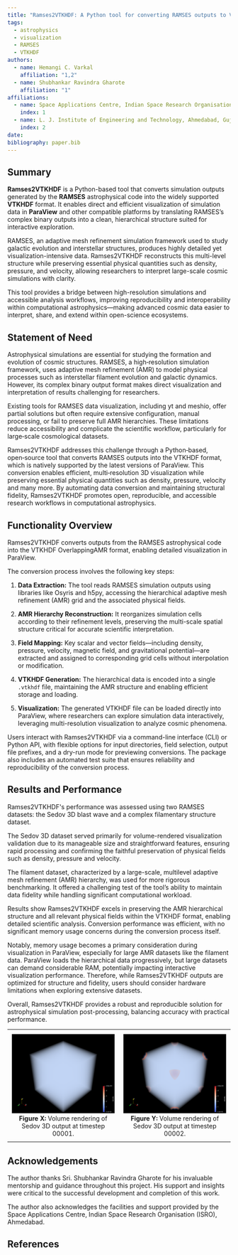 ```yaml
---
title: "Ramses2VTKHDF: A Python tool for converting RAMSES outputs to VTKHDF"
tags:
  - astrophysics
  - visualization
  - RAMSES
  - VTKHDF
authors:
  - name: Hemangi C. Varkal
    affiliation: "1,2"
  - name: Shubhankar Ravindra Gharote
    affiliation: "1"
affiliations:
  - name: Space Applications Centre, Indian Space Research Organisation (ISRO), Ahmedabad, Gujarat, India
    index: 1
  - name: L. J. Institute of Engineering and Technology, Ahmedabad, Gujarat, India
    index: 2  
date:
bibliography: paper.bib
---
```


 
## Summary

**Ramses2VTKHDF** is a Python-based tool that converts simulation outputs generated by the **RAMSES** astrophysical code into the widely supported **VTKHDF** format. It enables direct and efficient visualization of simulation data in **ParaView** and other compatible platforms by translating RAMSES’s complex binary outputs into a clean, hierarchical structure suited for interactive exploration.

RAMSES, an adaptive mesh refinement simulation framework used to study galactic evolution and interstellar structures, produces highly detailed yet visualization-intensive data. Ramses2VTKHDF reconstructs this multi-level structure while preserving essential physical quantities such as density, pressure, and velocity, allowing researchers to interpret large-scale cosmic simulations with clarity.

This tool provides a bridge between high-resolution simulations and accessible analysis workflows, improving reproducibility and interoperability within computational astrophysics—making advanced cosmic data easier to interpret, share, and extend within open-science ecosystems.


## Statement of Need

Astrophysical simulations are essential for studying the formation and evolution of cosmic structures. RAMSES, a high‑resolution simulation framework, uses adaptive mesh refinement (AMR) to model physical processes such as interstellar filament evolution and galactic dynamics. However, its complex binary output format makes direct visualization and interpretation of results challenging for researchers.

Existing tools for RAMSES data visualization, including yt and meshio, offer partial solutions but often require extensive configuration, manual processing, or fail to preserve full AMR hierarchies. These limitations reduce accessibility and complicate the scientific workflow, particularly for large‑scale cosmological datasets.

Ramses2VTKHDF addresses this challenge through a Python‑based, open‑source tool that converts RAMSES outputs into the VTKHDF format, which is natively supported by the latest versions of ParaView. This conversion enables efficient, multi‑resolution 3D visualization while preserving essential physical quantities such as density, pressure, velocity and many more. By automating data conversion and maintaining structural fidelity, Ramses2VTKHDF promotes open, reproducible, and accessible research workflows in computational astrophysics.


## Functionality Overview

Ramses2VTKHDF converts outputs from the RAMSES astrophysical code into the VTKHDF OverlappingAMR format, enabling detailed visualization in ParaView.

The conversion process involves the following key steps:

1. **Data Extraction:** The tool reads RAMSES simulation outputs using libraries like Osyris and h5py, accessing the hierarchical adaptive mesh refinement (AMR) grid and the associated physical fields.

2. **AMR Hierarchy Reconstruction:** It reorganizes simulation cells according to their refinement levels, preserving the multi-scale spatial structure critical for accurate scientific interpretation.

3. **Field Mapping:** Key scalar and vector fields—including density, pressure, velocity, magnetic field, and gravitational potential—are extracted and assigned to corresponding grid cells without interpolation or modification.

4. **VTKHDF Generation:** The hierarchical data is encoded into a single `.vtkhdf` file, maintaining the AMR structure and enabling efficient storage and loading.

5. **Visualization:** The generated VTKHDF file can be loaded directly into ParaView, where researchers can explore simulation data interactively, leveraging multi-resolution visualization to analyze cosmic phenomena.

Users interact with Ramses2VTKHDF via a command-line interface (CLI) or Python API, with flexible options for input directories, field selection, output file prefixes, and a dry-run mode for previewing conversions. The package also includes an automated test suite that ensures reliability and reproducibility of the conversion process.


## Results and Performance

Ramses2VTKHDF's performance was assessed using two RAMSES datasets: the Sedov 3D blast wave and a complex filamentary structure dataset.

The Sedov 3D dataset served primarily for volume-rendered visualization validation due to its manageable size and straightforward features, ensuring rapid processing and confirming the faithful preservation of physical fields such as density, pressure and velocity.

The filament dataset, characterized by a large-scale, multilevel adaptive mesh refinement (AMR) hierarchy, was used for more rigorous benchmarking. It offered a challenging test of the tool’s ability to maintain data fidelity while handling significant computational workload.

Results show Ramses2VTKHDF excels in preserving the AMR hierarchical structure and all relevant physical fields within the VTKHDF format, enabling detailed scientific analysis. Conversion performance was efficient, with no significant memory usage concerns during the conversion process itself.

Notably, memory usage becomes a primary consideration during visualization in ParaView, especially for large AMR datasets like the filament data. ParaView loads the hierarchical data progressively, but large datasets can demand considerable RAM, potentially impacting interactive visualization performance. Therefore, while Ramses2VTKHDF outputs are optimized for structure and fidelity, users should consider hardware limitations when exploring extensive datasets.

Overall, Ramses2VTKHDF provides a robust and reproducible solution for astrophysical simulation post-processing, balancing accuracy with practical performance.

<table style="border-collapse: collapse; margin: auto;">
  <tr>
    <td style="padding: 10px; text-align: center;">
      <img src="images/sedov_test_00001.png" alt="Sedov 3D output 00001" width="300" />
      <br/>
      <b>Figure X:</b> Volume rendering of Sedov 3D output at timestep 00001.
    </td>
    <td style="padding: 10px; text-align: center;">
      <img src="images/sedov_test_00002.png" alt="Sedov 3D output 00002" width="300" />
      <br/>
      <b>Figure Y:</b> Volume rendering of Sedov 3D output at timestep 00002.
    </td>
  </tr>
</table>


## Acknowledgements

The author thanks Sri. Shubhankar Ravindra Gharote for his invaluable mentorship and guidance throughout this project. His support and insights were critical to the successful development and completion of this work.

The author also acknowledges the facilities and support provided by the Space Applications Centre, Indian Space Research Organisation (ISRO), Ahmedabad.


## References